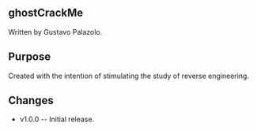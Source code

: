 ## ghostCrackMe
Written by Gustavo Palazolo.

## Purpose
Created with the intention of stimulating the study of reverse engineering.

## Changes
* v1.0.0 -- Initial release.
